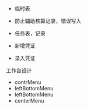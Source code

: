 - 临时表
- 防止辅助核算记录，错误写入

- 任务表，记录

- 新增凭证
- 录入凭证

工作台设计
- contrMenu
- leftBottomMenu
- leftBottomMenu
- centerMenu